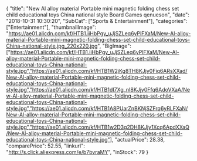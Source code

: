 {
	"title": "New Al alloy material Portable mini magnetic folding chess set child educational toys China national style Board Games  qenueson",
	"date": "2018-10-31 10:30:20",
	"SubCat": ["Sports & Entertainment"],
	"categories": ["Entertainment"],
	"thumbnailImage": "https://ae01.alicdn.com/kf/HTB1.iiHbPgy_uJjSZLeq6yPlFXaM/New-Al-alloy-material-Portable-mini-magnetic-folding-chess-set-child-educational-toys-China-national-style.jpg_220x220.jpg",
	"BigImage": ["https://ae01.alicdn.com/kf/HTB1.iiHbPgy_uJjSZLeq6yPlFXaM/New-Al-alloy-material-Portable-mini-magnetic-folding-chess-set-child-educational-toys-China-national-style.jpg","https://ae01.alicdn.com/kf/HTB1W2jKg8TH8KJjy0Fiq6ARsXXad/New-Al-alloy-material-Portable-mini-magnetic-folding-chess-set-child-educational-toys-China-national-style.jpg","https://ae01.alicdn.com/kf/HTB1dI7Xg_nI8KJjy0Ffq6AdoVXaA/New-Al-alloy-material-Portable-mini-magnetic-folding-chess-set-child-educational-toys-China-national-style.jpg","https://ae01.alicdn.com/kf/HTB1A8PUarZnBKNjSZFrq6yRLFXaN/New-Al-alloy-material-Portable-mini-magnetic-folding-chess-set-child-educational-toys-China-national-style.jpg","https://ae01.alicdn.com/kf/HTB1w2D3g2DH8KJjy1Xcq6ApdXXaQ/New-Al-alloy-material-Portable-mini-magnetic-folding-chess-set-child-educational-toys-China-national-style.jpg"],
	"actualPrice": 28.38,
	"comparePrice": 52.55,
	"linkurl": "http://s.click.aliexpress.com/e/b7bvraMY",
	"inStock": 79
}
